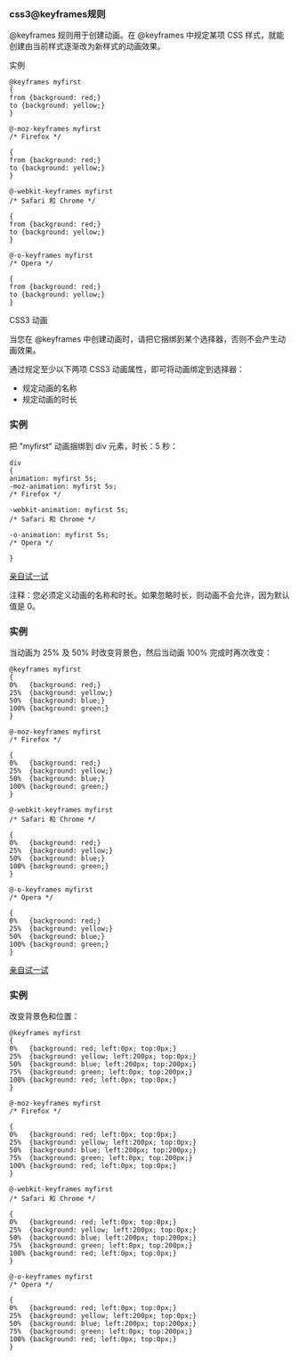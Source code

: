 ### css3@keyframes规则

@keyframes 规则用于创建动画。在 @keyframes 中规定某项 CSS 样式，就能创建由当前样式逐渐改为新样式的动画效果。

实例

```
@keyframes myfirst
{
from {background: red;}
to {background: yellow;}
}

@-moz-keyframes myfirst 
/* Firefox */

{
from {background: red;}
to {background: yellow;}
}

@-webkit-keyframes myfirst 
/* Safari 和 Chrome */

{
from {background: red;}
to {background: yellow;}
}

@-o-keyframes myfirst 
/* Opera */

{
from {background: red;}
to {background: yellow;}
}
```

CSS3 动画

当您在 @keyframes 中创建动画时，请把它捆绑到某个选择器，否则不会产生动画效果。

通过规定至少以下两项 CSS3 动画属性，即可将动画绑定到选择器：

* 规定动画的名称
* 规定动画的时长

### 实例

把 "myfirst" 动画捆绑到 div 元素，时长：5 秒：

```
div
{
animation: myfirst 5s;
-moz-animation: myfirst 5s;    
/* Firefox */

-webkit-animation: myfirst 5s;    
/* Safari 和 Chrome */

-o-animation: myfirst 5s;    
/* Opera */

}
```

[亲自试一试](http://www.w3school.com.cn/tiy/t.asp?f=css3_animation1)

注释：您必须定义动画的名称和时长。如果忽略时长，则动画不会允许，因为默认值是 0。

### 实例

当动画为 25% 及 50% 时改变背景色，然后当动画 100% 完成时再次改变：

```
@keyframes myfirst
{
0%   {background: red;}
25%  {background: yellow;}
50%  {background: blue;}
100% {background: green;}
}

@-moz-keyframes myfirst 
/* Firefox */

{
0%   {background: red;}
25%  {background: yellow;}
50%  {background: blue;}
100% {background: green;}
}

@-webkit-keyframes myfirst 
/* Safari 和 Chrome */

{
0%   {background: red;}
25%  {background: yellow;}
50%  {background: blue;}
100% {background: green;}
}

@-o-keyframes myfirst 
/* Opera */

{
0%   {background: red;}
25%  {background: yellow;}
50%  {background: blue;}
100% {background: green;}
}

```

[亲自试一试](http://www.w3school.com.cn/tiy/t.asp?f=css3_animation2)

### 实例

改变背景色和位置：

```
@keyframes myfirst
{
0%   {background: red; left:0px; top:0px;}
25%  {background: yellow; left:200px; top:0px;}
50%  {background: blue; left:200px; top:200px;}
75%  {background: green; left:0px; top:200px;}
100% {background: red; left:0px; top:0px;}
}

@-moz-keyframes myfirst 
/* Firefox */

{
0%   {background: red; left:0px; top:0px;}
25%  {background: yellow; left:200px; top:0px;}
50%  {background: blue; left:200px; top:200px;}
75%  {background: green; left:0px; top:200px;}
100% {background: red; left:0px; top:0px;}
}

@-webkit-keyframes myfirst 
/* Safari 和 Chrome */

{
0%   {background: red; left:0px; top:0px;}
25%  {background: yellow; left:200px; top:0px;}
50%  {background: blue; left:200px; top:200px;}
75%  {background: green; left:0px; top:200px;}
100% {background: red; left:0px; top:0px;}
}

@-o-keyframes myfirst 
/* Opera */

{
0%   {background: red; left:0px; top:0px;}
25%  {background: yellow; left:200px; top:0px;}
50%  {background: blue; left:200px; top:200px;}
75%  {background: green; left:0px; top:200px;}
100% {background: red; left:0px; top:0px;}
}

```

  


